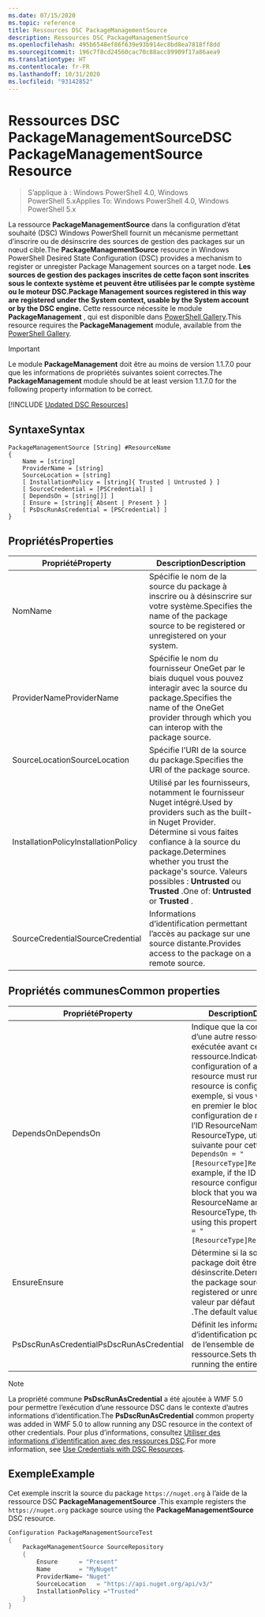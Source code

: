 ```yaml
---
ms.date: 07/15/2020
ms.topic: reference
title: Ressources DSC PackageManagementSource
description: Ressources DSC PackageManagementSource
ms.openlocfilehash: 495b6548ef86f639e93b914ec8bd8ea7818ff8dd
ms.sourcegitcommit: 196c7f8cd24560cac70c88acc89909f17a86aea9
ms.translationtype: HT
ms.contentlocale: fr-FR
ms.lasthandoff: 10/31/2020
ms.locfileid: "93142852"
---
```

# <a name="dsc-packagemanagementsource-resource"></a><span data-ttu-id="51cd3-103">Ressources DSC PackageManagementSource</span><span class="sxs-lookup"><span data-stu-id="51cd3-103">DSC PackageManagementSource Resource</span></span>

> <span data-ttu-id="51cd3-104">S’applique à : Windows PowerShell 4.0, Windows PowerShell 5.x</span><span class="sxs-lookup"><span data-stu-id="51cd3-104">Applies To: Windows PowerShell 4.0, Windows PowerShell 5.x</span></span>

<span data-ttu-id="51cd3-105">La ressource **PackageManagementSource** dans la configuration d’état souhaité (DSC) Windows PowerShell fournit un mécanisme permettant d’inscrire ou de désinscrire des sources de gestion des packages sur un nœud cible.</span><span class="sxs-lookup"><span data-stu-id="51cd3-105">The **PackageManagementSource** resource in Windows PowerShell Desired State Configuration (DSC) provides a mechanism to register or unregister Package Management sources on a target node.</span></span>
<span data-ttu-id="51cd3-106">**Les sources de gestion des packages inscrites de cette façon sont inscrites sous le contexte système et peuvent être utilisées par le compte système ou le moteur DSC.**</span><span class="sxs-lookup"><span data-stu-id="51cd3-106">**Package Management sources registered in this way are registered under the System context, usable by the System account or by the DSC engine.**</span></span> <span data-ttu-id="51cd3-107">Cette ressource nécessite le module **PackageManagement** , qui est disponible dans [PowerShell Gallery](https://PowerShellGallery.com).</span><span class="sxs-lookup"><span data-stu-id="51cd3-107">This resource requires the **PackageManagement** module, available from the [PowerShell Gallery](https://PowerShellGallery.com).</span></span>

> [!IMPORTANT]
> <span data-ttu-id="51cd3-108">Le module **PackageManagement** doit être au moins de version 1.1.7.0 pour que les informations de propriétés suivantes soient correctes.</span><span class="sxs-lookup"><span data-stu-id="51cd3-108">The **PackageManagement** module should be at least version 1.1.7.0 for the following property information to be correct.</span></span>

[!INCLUDE [Updated DSC Resources](../../../../../includes/dsc-resources.md)]

## <a name="syntax"></a><span data-ttu-id="51cd3-109">Syntaxe</span><span class="sxs-lookup"><span data-stu-id="51cd3-109">Syntax</span></span>

```Syntax
PackageManagementSource [String] #ResourceName
{
    Name = [string]
    ProviderName = [string]
    SourceLocation = [string]
    [ InstallationPolicy = [string]{ Trusted | Untrusted } ]
    [ SourceCredential = [PSCredential] ]
    [ DependsOn = [string[]] ]
    [ Ensure = [string]{ Absent | Present } ]
    [ PsDscRunAsCredential = [PSCredential] ]
}
```

## <a name="properties"></a><span data-ttu-id="51cd3-110">Propriétés</span><span class="sxs-lookup"><span data-stu-id="51cd3-110">Properties</span></span>

|<span data-ttu-id="51cd3-111">Propriété</span><span class="sxs-lookup"><span data-stu-id="51cd3-111">Property</span></span> |<span data-ttu-id="51cd3-112">Description</span><span class="sxs-lookup"><span data-stu-id="51cd3-112">Description</span></span> |
|---|---|
|<span data-ttu-id="51cd3-113">Nom</span><span class="sxs-lookup"><span data-stu-id="51cd3-113">Name</span></span> |<span data-ttu-id="51cd3-114">Spécifie le nom de la source du package à inscrire ou à désinscrire sur votre système.</span><span class="sxs-lookup"><span data-stu-id="51cd3-114">Specifies the name of the package source to be registered or unregistered on your system.</span></span> |
|<span data-ttu-id="51cd3-115">ProviderName</span><span class="sxs-lookup"><span data-stu-id="51cd3-115">ProviderName</span></span> |<span data-ttu-id="51cd3-116">Spécifie le nom du fournisseur OneGet par le biais duquel vous pouvez interagir avec la source du package.</span><span class="sxs-lookup"><span data-stu-id="51cd3-116">Specifies the name of the OneGet provider through which you can interop with the package source.</span></span> |
|<span data-ttu-id="51cd3-117">SourceLocation</span><span class="sxs-lookup"><span data-stu-id="51cd3-117">SourceLocation</span></span> |<span data-ttu-id="51cd3-118">Spécifie l’URI de la source du package.</span><span class="sxs-lookup"><span data-stu-id="51cd3-118">Specifies the URI of the package source.</span></span> |
|<span data-ttu-id="51cd3-119">InstallationPolicy</span><span class="sxs-lookup"><span data-stu-id="51cd3-119">InstallationPolicy</span></span> |<span data-ttu-id="51cd3-120">Utilisé par les fournisseurs, notamment le fournisseur Nuget intégré.</span><span class="sxs-lookup"><span data-stu-id="51cd3-120">Used by providers such as the built-in Nuget Provider.</span></span> <span data-ttu-id="51cd3-121">Détermine si vous faites confiance à la source du package.</span><span class="sxs-lookup"><span data-stu-id="51cd3-121">Determines whether you trust the package's source.</span></span> <span data-ttu-id="51cd3-122">Valeurs possibles : **Untrusted** ou **Trusted** .</span><span class="sxs-lookup"><span data-stu-id="51cd3-122">One of: **Untrusted** or **Trusted** .</span></span> |
|<span data-ttu-id="51cd3-123">SourceCredential</span><span class="sxs-lookup"><span data-stu-id="51cd3-123">SourceCredential</span></span> |<span data-ttu-id="51cd3-124">Informations d’identification permettant l’accès au package sur une source distante.</span><span class="sxs-lookup"><span data-stu-id="51cd3-124">Provides access to the package on a remote source.</span></span> |

## <a name="common-properties"></a><span data-ttu-id="51cd3-125">Propriétés communes</span><span class="sxs-lookup"><span data-stu-id="51cd3-125">Common properties</span></span>

|<span data-ttu-id="51cd3-126">Propriété</span><span class="sxs-lookup"><span data-stu-id="51cd3-126">Property</span></span> |<span data-ttu-id="51cd3-127">Description</span><span class="sxs-lookup"><span data-stu-id="51cd3-127">Description</span></span> |
|---|---|
|<span data-ttu-id="51cd3-128">DependsOn</span><span class="sxs-lookup"><span data-stu-id="51cd3-128">DependsOn</span></span> |<span data-ttu-id="51cd3-129">Indique que la configuration d’une autre ressource doit être exécutée avant celle de cette ressource.</span><span class="sxs-lookup"><span data-stu-id="51cd3-129">Indicates that the configuration of another resource must run before this resource is configured.</span></span> <span data-ttu-id="51cd3-130">Par exemple, si vous voulez exécuter en premier le bloc de script de configuration de ressource ayant l’ID ResourceName et le type ResourceType, utilisez la syntaxe suivante pour cette propriété : `DependsOn = "[ResourceType]ResourceName"`.</span><span class="sxs-lookup"><span data-stu-id="51cd3-130">For example, if the ID of the resource configuration script block that you want to run first is ResourceName and its type is ResourceType, the syntax for using this property is `DependsOn = "[ResourceType]ResourceName"`.</span></span> |
|<span data-ttu-id="51cd3-131">Ensure</span><span class="sxs-lookup"><span data-stu-id="51cd3-131">Ensure</span></span> |<span data-ttu-id="51cd3-132">Détermine si la source du package doit être inscrite ou désinscrite.</span><span class="sxs-lookup"><span data-stu-id="51cd3-132">Determines whether the package source is to be registered or unregistered.</span></span> <span data-ttu-id="51cd3-133">La valeur par défaut est **Present** .</span><span class="sxs-lookup"><span data-stu-id="51cd3-133">The default value is **Present** .</span></span> |
|<span data-ttu-id="51cd3-134">PsDscRunAsCredential</span><span class="sxs-lookup"><span data-stu-id="51cd3-134">PsDscRunAsCredential</span></span> |<span data-ttu-id="51cd3-135">Définit les informations d’identification pour l’exécution de l’ensemble de la ressource.</span><span class="sxs-lookup"><span data-stu-id="51cd3-135">Sets the credential for running the entire resource as.</span></span> |

> [!NOTE]
> <span data-ttu-id="51cd3-136">La propriété commune **PsDscRunAsCredential** a été ajoutée à WMF 5.0 pour permettre l’exécution d’une ressource DSC dans le contexte d’autres informations d’identification.</span><span class="sxs-lookup"><span data-stu-id="51cd3-136">The **PsDscRunAsCredential** common property was added in WMF 5.0 to allow running any DSC resource in the context of other credentials.</span></span> <span data-ttu-id="51cd3-137">Pour plus d’informations, consultez [Utiliser des informations d’identification avec des ressources DSC](../../../configurations/runasuser.md).</span><span class="sxs-lookup"><span data-stu-id="51cd3-137">For more information, see [Use Credentials with DSC Resources](../../../configurations/runasuser.md).</span></span>

## <a name="example"></a><span data-ttu-id="51cd3-138">Exemple</span><span class="sxs-lookup"><span data-stu-id="51cd3-138">Example</span></span>

<span data-ttu-id="51cd3-139">Cet exemple inscrit la source du package `https://nuget.org` à l’aide de la ressource DSC **PackageManagementSource** .</span><span class="sxs-lookup"><span data-stu-id="51cd3-139">This example registers the `https://nuget.org` package source using the **PackageManagementSource** DSC resource.</span></span>

```powershell
Configuration PackageManagementSourceTest
{
    PackageManagementSource SourceRepository
    {
        Ensure      = "Present"
        Name        = "MyNuget"
        ProviderName= "Nuget"
        SourceLocation   = "https://api.nuget.org/api/v3/"
        InstallationPolicy ="Trusted"
    }
}
```
